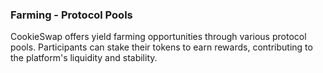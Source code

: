 ### Farming - Protocol Pools

CookieSwap offers yield farming opportunities through various protocol pools. Participants can stake their tokens to earn rewards, contributing to the platform's liquidity and stability.
